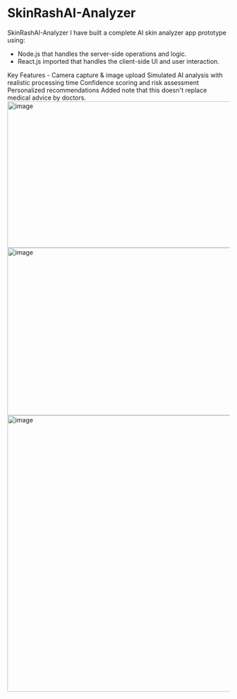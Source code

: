 # SkinRashAI-Analyzer
SkinRashAI-Analyzer
I have built a complete AI skin analyzer app prototype using:
- Node.js that handles the server-side operations and logic.
- React.js imported that handles the client-side UI and user interaction.

Key Features -
Camera capture & image upload
Simulated AI analysis with realistic processing time
Confidence scoring and risk assessment
Personalized recommendations
Added note that this doesn't replace medical advice by doctors.
<img width="975" height="331" alt="image" src="https://github.com/user-attachments/assets/d0438062-0e71-4433-b09b-d2e2ea428612" />
<img width="975" height="379" alt="image" src="https://github.com/user-attachments/assets/2927e000-3442-4216-83d6-cf45fd98cafb" />
<img width="975" height="625" alt="image" src="https://github.com/user-attachments/assets/77536424-229c-445d-8408-4cd72d2f8501" />
